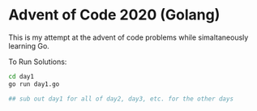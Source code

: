 # Advent of Code 2020 (Golang)

This is my attempt at the advent of code problems while simaltaneously learning Go.

To Run Solutions:

```bash
cd day1
go run day1.go

## sub out day1 for all of day2, day3, etc. for the other days
```